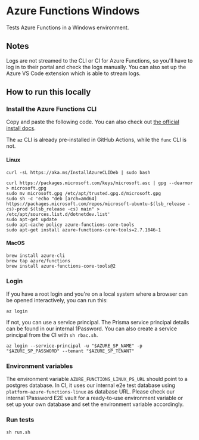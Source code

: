 # Azure Functions Windows

Tests Azure Functions in a Windows environment.

## Notes

Logs are not streamed to the CLI or CI for Azure Functions, so you'll have to log in to their portal and check the logs manually. You can also set up the Azure VS Code extension which is able to stream logs.

## How to run this locally

### Install the Azure Functions CLI

Copy and paste the following code. You can also check out [the official install docs](https://docs.microsoft.com/en-us/cli/azure/install-azure-cli?view=azure-cli-latest).

The `az` CLI is already pre-installed in GitHub Actions, while the `func` CLI is not.

#### Linux

```shell script
curl -sL https://aka.ms/InstallAzureCLIDeb | sudo bash

curl https://packages.microsoft.com/keys/microsoft.asc | gpg --dearmor > microsoft.gpg
sudo mv microsoft.gpg /etc/apt/trusted.gpg.d/microsoft.gpg
sudo sh -c 'echo "deb [arch=amd64] https://packages.microsoft.com/repos/microsoft-ubuntu-$(lsb_release -cs)-prod $(lsb_release -cs) main" > /etc/apt/sources.list.d/dotnetdev.list'
sudo apt-get update
sudo apt-cache policy azure-functions-core-tools
sudo apt-get install azure-functions-core-tools=2.7.1846-1
```

#### MacOS

```shell script
brew install azure-cli
brew tap azure/functions
brew install azure-functions-core-tools@2
```

### Login

If you have a root login and you're on a local system where a browser can be opened interactively, you can run this:

```shell script
az login
```

If not, you can use a service principal. The Prisma service principal details can be found in our internal 1Password. You can also create a service principal from the CI with `sh rbac.sh`.

```shell script
az login --service-principal -u "$AZURE_SP_NAME" -p "$AZURE_SP_PASSWORD" --tenant "$AZURE_SP_TENANT"
```

### Environment variables

The environment variable `AZURE_FUNCTIONS_LINUX_PG_URL` should point to a postgres database.
In CI, it uses our internal e2e test database using `platform-azure-functions-linux` as database URL.
Please check our internal 1Password E2E vault for a ready-to-use environment variable or  
set up your own database and set the environment variable accordingly.

### Run tests

```shell script
sh run.sh
```
